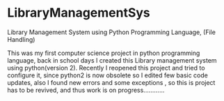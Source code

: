 # LibraryManagementSys
Library Management System using Python Programming Language, (File Handling)

This was my first computer science project in python programming language, back in school days I created this Library management system using python(version 2). Recently I reopened this project and tried to configure it, since python2 is now obsolete so I edited few basic code updates, also I found new errors and some exceptions , so this is project has to be revived, and thus work is on progress............
